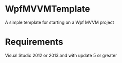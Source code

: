 # WpfMVVMTemplate
A simple template for starting on a Wpf MVVM project

# Requirements
Visual Studio 2012 or 2013 and with update 5 or greater
